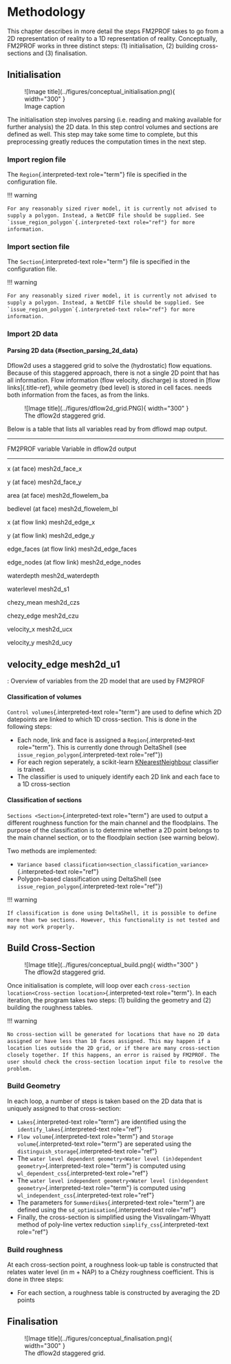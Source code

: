 # Methodology

This chapter describes in more detail the steps FM2PROF takes to go from
a 2D representation of reality to a 1D representation of reality.
Conceptually, FM2PROF works in three distinct steps: (1) initialisation,
(2) building cross-sections and (3) finalisation.

## Initialisation

<figure markdown="span">
  ![Image title](../figures/conceptual_initialisation.png){ width="300" }
  <figcaption>Image caption</figcaption>
</figure>

The initialisation step involves parsing (i.e. reading and making
available for further analysis) the 2D data. In this step control
volumes and sections are defined as well. This step may take some time
to complete, but this preprocessing greatly reduces the computation
times in the next step.

### Import region file

The `Region`{.interpreted-text role="term"} file is specified in the
configuration file.

!!! warning

    For any reasonably sized river model, it is currently not advised to
    supply a polygon. Instead, a NetCDF file should be supplied. See
    `issue_region_polygon`{.interpreted-text role="ref"} for more
    information.

### Import section file

The `Section`{.interpreted-text role="term"} file is specified in the
configuration file.

!!! warning

    For any reasonably sized river model, it is currently not advised to
    supply a polygon. Instead, a NetCDF file should be supplied. See
    `issue_region_polygon`{.interpreted-text role="ref"} for more
    information.

### Import 2D data

#### Parsing 2D data {#section_parsing_2d_data}

Dflow2d uses a staggered grid to solve the (hydrostatic) flow equations.
Because of this staggered approach, there is not a single 2D point that
has all information. Flow information (flow velocity, discharge) is
stored in [flow links]{.title-ref}, while geometry (bed level) is stored
in cell faces. needs both information from the faces, as from the links.

<figure markdown="span">
  ![Image title](../figures/dflow2d_grid.PNG){ width="300" }
  <figcaption>The dflow2d staggered grid.</figcaption>
</figure>

Below is a table that lists all variables read by from dflowd map
output.

  -----------------------------------------------------------------------
  FM2PROF variable                    Variable in dflow2d output
  ----------------------------------- -----------------------------------
  x (at face)                         mesh2d_face_x

  y (at face)                         mesh2d_face_y

  area (at face)                      mesh2d_flowelem_ba

  bedlevel (at face)                  mesh2d_flowelem_bl

  x (at flow link)                    mesh2d_edge_x

  y (at flow link)                    mesh2d_edge_y

  edge_faces (at flow link)           mesh2d_edge_faces

  edge_nodes (at flow link)           mesh2d_edge_nodes

  waterdepth                          mesh2d_waterdepth

  waterlevel                          mesh2d_s1

  chezy_mean                          mesh2d_czs

  chezy_edge                          mesh2d_czu

  velocity_x                          mesh2d_ucx

  velocity_y                          mesh2d_ucy

  velocity_edge                       mesh2d_u1
  -----------------------------------------------------------------------

  : Overview of variables from the 2D model that are used by FM2PROF

#### Classification of volumes

`Control volumes`{.interpreted-text role="term"} are used to define
which 2D datepoints are linked to which 1D cross-section. This is done
in the following steps:

-   Each node, link and face is assigned a `Region`{.interpreted-text
    role="term"}. This is currently done through DeltaShell (see
    `issue_region_polygon`{.interpreted-text role="ref"})
-   For each region seperately, a scikit-learn
    [KNearestNeighbour](https://scikit-learn.org/stable/modules/generated/sklearn.neighbors.KNeighborsClassifier.html)
    classifier is trained.
-   The classifier is used to uniquely identify each 2D link and each
    face to a 1D cross-section

#### Classification of sections

`Sections <Section>`{.interpreted-text role="term"} are used to output a
different roughness function for the main channel and the floodplains.
The purpose of the classification is to determine whether a 2D point
belongs to the main channel section, or to the floodplain section (see
warning below).

Two methods are implemented:

-   `Variance based classification<section_classification_variance>`{.interpreted-text
    role="ref"}
-   Polygon-based classification using DeltaShell (see
    `issue_region_polygon`{.interpreted-text role="ref"})

!!! warning

    If classification is done using DeltaShell, it is possible to define
    more than two sections. However, this functionality is not tested and
    may not work properly.

## Build Cross-Section


<figure markdown="span">
  ![Image title](../figures/conceptual_build.png){ width="300" }
  <figcaption>The dflow2d staggered grid.</figcaption>
</figure>

Once initialisation is complete, will loop over each
`cross-section location<Cross-section location>`{.interpreted-text
role="term"}. In each iteration, the program takes two steps: (1)
building the geometry and (2) building the roughness tables.

!!! warning

    No cross-section will be generated for locations that have no 2D data
    assigned or have less than 10 faces assigned. This may happen if a
    location lies outside the 2D grid, or if there are many cross-section
    closely together. If this happens, an error is raised by FM2PROF. The
    user should check the cross-section location input file to resolve the
    problem.

### Build Geometry

In each loop, a number of steps is taken based on the 2D data that is
uniquely assigned to that cross-section:

-   `Lakes`{.interpreted-text role="term"} are identified using the
    `identify_lakes`{.interpreted-text role="ref"}
-   `Flow volume`{.interpreted-text role="term"} and
    `Storage volume`{.interpreted-text role="term"} are seperated using
    the `distinguish_storage`{.interpreted-text role="ref"}
-   The
    `water level dependent geometry<Water level (in)dependent geometry>`{.interpreted-text
    role="term"} is computed using `wl_dependent_css`{.interpreted-text
    role="ref"}
-   The
    `water level independent geometry<Water level (in)dependent geometry>`{.interpreted-text
    role="term"} is computed using
    `wl_independent_css`{.interpreted-text role="ref"}
-   The parameters for `Summerdikes`{.interpreted-text role="term"} are
    defined using the `sd_optimisation`{.interpreted-text role="ref"}
-   Finally, the cross-section is simplified using the
    Visvalingam-Whyatt method of poly-line vertex reduction
    `simplify_css`{.interpreted-text role="ref"}

### Build roughness

At each cross-section point, a roughness look-up table is constructed
that relates water level (in m + NAP) to a Chézy roughness coefficient.
This is done in three steps:

-   For each section, a roughness table is constructed by averaging the
    2D points

## Finalisation

<figure markdown="span">
  ![Image title](../figures/conceptual_finalisation.png){ width="300" }
  <figcaption>The dflow2d staggered grid.</figcaption>
</figure>
